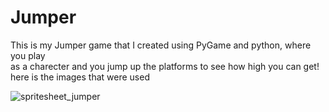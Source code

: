 # Jumper
This is my Jumper game that I created using PyGame and python, where you play  
as a charecter and you jump up the platforms to see how high you can get!
here is the images that were used 


![spritesheet_jumper](https://user-images.githubusercontent.com/89473193/166174546-1cc74500-1128-47de-a719-07eca4fb11cb.png)
